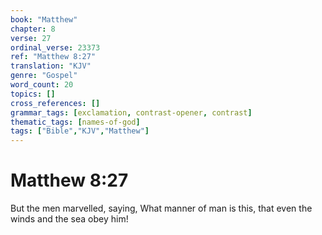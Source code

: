 ```yaml
---
book: "Matthew"
chapter: 8
verse: 27
ordinal_verse: 23373
ref: "Matthew 8:27"
translation: "KJV"
genre: "Gospel"
word_count: 20
topics: []
cross_references: []
grammar_tags: [exclamation, contrast-opener, contrast]
thematic_tags: [names-of-god]
tags: ["Bible","KJV","Matthew"]
---
```


# Matthew 8:27

But the men marvelled, saying, What manner of man is this, that even the winds and the sea obey him!
